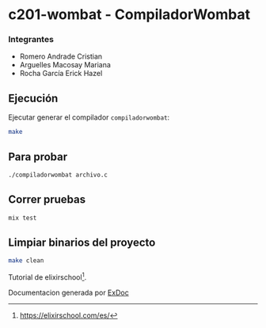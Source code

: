 # c201-wombat - CompiladorWombat

### Integrantes

- Romero Andrade Cristian
- Arguelles Macosay Mariana
- Rocha García Erick Hazel

## Ejecución

Ejecutar generar el compilador `compiladorwombat`:

```zsh
make
```

Para probar
---

```zsh
./compiladorwombat archivo.c
```

Correr pruebas
---

```zsh
mix test
```

Limpiar binarios del proyecto
---

```zsh
make clean
```

Tutorial de elixirschool[^1].


Documentacion generada por [ExDoc](https://github.com/elixir-lang/ex_doc)

[^1]: https://elixirschool.com/es/
